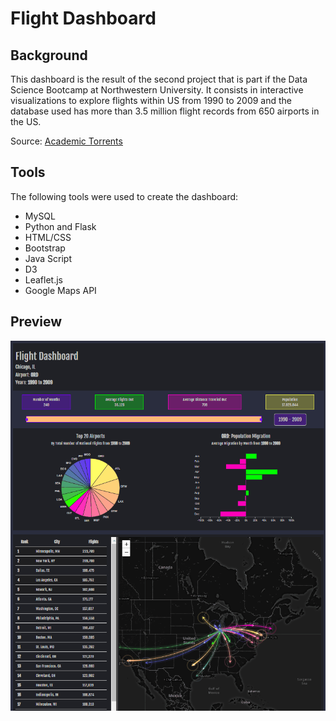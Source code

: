 # Flight Dashboard

## Background

This dashboard is the result of the second project that is part if the Data Science Bootcamp at Northwestern University. It consists in interactive visualizations to explore flights within US from 1990 to 2009 and the database used has more than 3.5 million flight records from 650 airports in the US.

Source: [Academic Torrents](http://academictorrents.com/details/a2ccf94bbb4af222bf8e69dad60a68a29f310d9a) 

## Tools

The following tools were used to create the dashboard:
* MySQL
* Python and Flask
* HTML/CSS
* Bootstrap
* Java Script
* D3
* Leaflet.js
* Google Maps API

## Preview

![Dashboard](static/images/dashboard.gif)